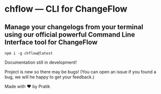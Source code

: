 # chflow — CLI for ChangeFlow

## Manage your changelogs from your terminal using our official powerful Command Line Interface tool for ChangeFlow

```
npm i -g chflow@latest
```

Documentation still in development!

Project is new so there may be bugs! (You can open an issue if you found a bug, we will he happy to get your feedback.)

Made with ❤️ by Pratik
